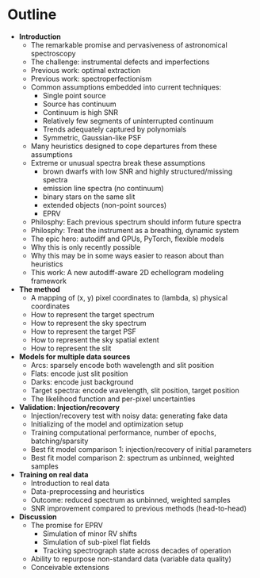 # Outline

- **Introduction**
	- The remarkable promise and pervasiveness of astronomical spectroscopy
	- The challenge: instrumental defects and imperfections
	- Previous work: optimal extraction
	- Previous work: spectroperfectionism
	- Common assumptions embedded into current techniques:
		- Single point source
		- Source has continuum
		- Continuum is high SNR
		- Relatively few segments of uninterrupted continuum
		- Trends adequately captured by polynomials
		- Symmetric, Gaussian-like PSF
	- Many heuristics designed to cope departures from these assumptions
	- Extreme or unusual spectra break these assumptions
		- brown dwarfs with low SNR and highly structured/missing spectra
		- emission line spectra (no continuum)
		- binary stars on the same slit
		- extended objects (non-point sources)
		- EPRV
	- Philosphy: Each previous spectrum should inform future spectra
	- Philosphy: Treat the instrument as a breathing, dynamic system
	- The epic hero: autodiff and GPUs, PyTorch, flexible models
	- Why this is only recently possible
	- Why this may be in some ways easier to reason about than heuristics
	- This work: A new autodiff-aware 2D echellogram modeling framework
- **The method**
	- A mapping of (x, y) pixel coordinates to (lambda, s) physical coordinates
	- How to represent the target spectrum
	- How to represent the sky spectrum
	- How to represent the target PSF
	- How to represent the sky spatial extent
	- How to represent the slit 
- **Models for multiple data sources**
	- Arcs: sparsely encode both wavelength and slit position
	- Flats: encode just slit position
	- Darks: encode just background
	- Target spectra: encode wavelength, slit position, target position
	- The likelihood function and per-pixel uncertainties
- **Validation: Injection/recovery**
	- Injection/recovery test with noisy data: generating fake data
	- Initializing of the model and optimization setup
	- Training computational performance, number of epochs, batching/sparsity
	- Best fit model comparison 1: injection/recovery of initial parameters
	- Best fit model comparison 2: spectrum as unbinned, weighted samples
- **Training on real data**
	- Introduction to real data
	- Data-preprocessing and heuristics
	- Outcome: reduced spectrum as unbinned, weighted samples
	- SNR improvement compared to previous methods (head-to-head)
- **Discussion**
	- The promise for EPRV
		- Simulation of minor RV shifts
		- Simulation of sub-pixel flat fields
		- Tracking spectrograph state across decades of operation
	- Ability to repurpose non-standard data (variable data quality)
	- Conceivable extensions
	
